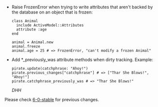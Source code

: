 *   Raise FrozenError when trying to write attributes that aren't backed by the database on an object that is frozen:

        class Animal
          include ActiveModel::Attributes  
          attribute :age 
        end
        
        animal = Animal.new
        animal.freeze 
        animal.age = 25 # => FrozenError, "can't modify a frozen Animal"
          
*   Add *_previously_was attribute methods when dirty tracking. Example:

        pirate.update(catchphrase: "Ahoy!")
        pirate.previous_changes["catchphrase"] # => ["Thar She Blows!", "Ahoy!"]
        pirate.catchphrase_previously_was # => "Thar She Blows!"

    *DHH*

Please check [6-0-stable](https://github.com/rails/rails/blob/6-0-stable/activemodel/CHANGELOG.md) for previous changes.
